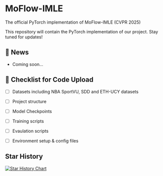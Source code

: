 # MoFlow-IMLE

The official PyTorch implementation of MoFlow-IMLE (CVPR 2025)

This repository will contain the PyTorch implementation of our project. Stay tuned for updates!

## 🚀 News
- Coming soon...

## 🔧 Checklist for Code Upload
- [ ] Datasets including NBA SportVU, SDD and ETH-UCY datasets
- [ ] Project structure
- [ ] Model Checkpoints
- [ ] Training scripts
- [ ] Evaulation scripts
- [ ] Environment setup & config files


## Star History

[![Star History Chart](https://api.star-history.com/svg?repos=felix-yuxiang/MoFlow&type=Timeline)](https://star-history.com/#felix-yuxiang/MoFlow&Timeline)
